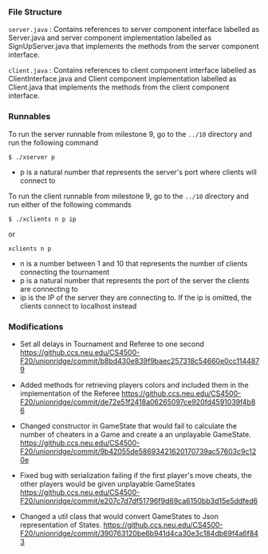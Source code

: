 ### File Structure

`server.java` : Contains references to server component interface labelled as Server.java and server 
component implementation labelled as SignUpServer.java that implements the methods from the
server component interface.

`client.java` : Contains references to client component interface labelled as ClientInterface.java 
and Client component implementation labelled as Client.java that implements the methods from the 
client component interface.

### Runnables

To run the server runnable from milestone 9, go to the `../10` directory and run the following 
command

```
$ ./xserver p
```

- p is a natural number that represents the server's port where clients will connect to 


To run the client runnable from milestone 9, go to the `../10` directory and run either of the 
following commands

```
$ ./xclients n p ip 
```

or 

```
xclients n p
```

- n is a number between 1 and 10 that represents the number of clients connecting the tournament
- p is a natural number that represents the port of the server the clients are connecting to
 - ip is the IP of the server they are connecting to. If the ip is omitted, the clients connect to localhost instead

### Modifications

- Set all delays in Tournament and Referee to one second 
<https://github.ccs.neu.edu/CS4500-F20/unionridge/commit/b8bd430e839f9baec257318c54660e0cc1144879>

- Added methods for retrieving players colors and included them in the implementation of the Referee
<https://github.ccs.neu.edu/CS4500-F20/unionridge/commit/de72e51f2418a06265097ce920fd4591039f4b86>

- Changed constructor in GameState that would fail to calculate the number of cheaters in a Game 
and create a an unplayable GameState.
<https://github.ccs.neu.edu/CS4500-F20/unionridge/commit/9b42055de58693421620170739ac57603c9c120e>

- Fixed bug with serialization failing if the first player's move cheats, the other players would 
be given unplayable GameStates
<https://github.ccs.neu.edu/CS4500-F20/unionridge/commit/e207c7d7df51796f9d69ca6150bb3d15e5ddfed6>

- Changed a util class that would convert GameStates to Json representation of States. 
<https://github.ccs.neu.edu/CS4500-F20/unionridge/commit/390763120be6b941d4ca30e3c184db69f4a6f843>



